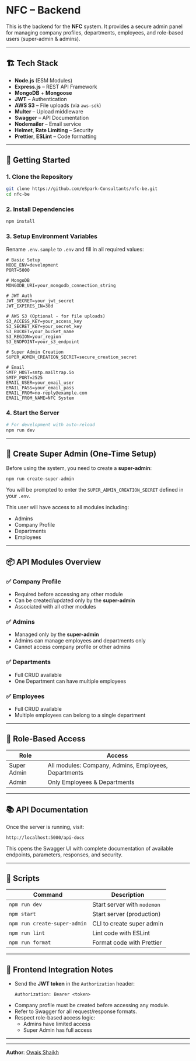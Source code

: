 # NFC – Backend

This is the backend for the **NFC** system. It provides a secure admin panel for managing company profiles, departments, employees, and role-based users (super-admin & admins).

---

## 🏗️ Tech Stack

- **Node.js** (ESM Modules)
- **Express.js** – REST API Framework
- **MongoDB** + **Mongoose**
- **JWT** – Authentication
- **AWS S3** – File uploads (via `aws-sdk`)
- **Multer** – Upload middleware
- **Swagger** – API Documentation
- **Nodemailer** – Email service
- **Helmet**, **Rate Limiting** – Security
- **Prettier**, **ESLint** – Code formatting

---

## 🚀 Getting Started

### 1. Clone the Repository

```bash
git clone https://github.com/eSpark-Consultants/nfc-be.git
cd nfc-be
```

### 2. Install Dependencies

```bash
npm install
```

### 3. Setup Environment Variables

Rename `.env.sample` to `.env` and fill in all required values:

```env
# Basic Setup
NODE_ENV=development
PORT=5000

# MongoDB
MONGODB_URI=your_mongodb_connection_string

# JWT Auth
JWT_SECRET=your_jwt_secret
JWT_EXPIRES_IN=30d

# AWS S3 (Optional - for file uploads)
S3_ACCESS_KEY=your_access_key
S3_SECRET_KEY=your_secret_key
S3_BUCKET=your_bucket_name
S3_REGION=your_region
S3_ENDPOINT=your_s3_endpoint

# Super Admin Creation
SUPER_ADMIN_CREATION_SECRET=secure_creation_secret

# Email
SMTP_HOST=smtp.mailtrap.io
SMTP_PORT=2525
EMAIL_USER=your_email_user
EMAIL_PASS=your_email_pass
EMAIL_FROM=no-reply@example.com
EMAIL_FROM_NAME=NFC System
```

### 4. Start the Server

```bash
# For development with auto-reload
npm run dev
```

---

## 🔐 Create Super Admin (One-Time Setup)

Before using the system, you need to create a **super-admin**:

```bash
npm run create-super-admin
```

You will be prompted to enter the `SUPER_ADMIN_CREATION_SECRET` defined in your `.env`.

This user will have access to all modules including:
- Admins
- Company Profile
- Departments
- Employees

---

## 📦 API Modules Overview

### ✅ Company Profile
- Required before accessing any other module
- Can be created/updated only by the **super-admin**
- Associated with all other modules

### ✅ Admins
- Managed only by the **super-admin**
- Admins can manage employees and departments only
- Cannot access company profile or other admins

### ✅ Departments
- Full CRUD available
- One Department can have multiple employees

### ✅ Employees
- Full CRUD available
- Multiple employees can belong to a single department

---

## 👥 Role-Based Access

| Role         | Access                                                 |
|--------------|--------------------------------------------------------|
| Super Admin  | All modules: Company, Admins, Employees, Departments   |
| Admin        | Only Employees & Departments                           |

---

## 📚 API Documentation

Once the server is running, visit:

```
http://localhost:5000/api-docs
```

This opens the Swagger UI with complete documentation of available endpoints, parameters, responses, and security.

---

## 📂 Scripts

| Command                       | Description                         |
|------------------------------|-------------------------------------|
| `npm run dev`                | Start server with `nodemon`         |
| `npm start`                  | Start server (production)           |
| `npm run create-super-admin` | CLI to create super admin           |
| `npm run lint`               | Lint code with ESLint               |
| `npm run format`             | Format code with Prettier           |

---

## 🤝 Frontend Integration Notes

- Send the **JWT token** in the `Authorization` header:
  ```http
  Authorization: Bearer <token>
  ```
- Company profile must be created before accessing any module.
- Refer to Swagger for all request/response formats.
- Respect role-based access logic:
  - Admins have limited access
  - Super Admin has full access

---

---

**Author**: [Owais Shaikh](https://github.com/eSpark-Consultants)
